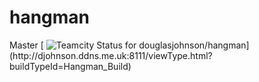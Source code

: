 # hangman

Master
[ ![Teamcity Status for douglasjohnson/hangman](http://djohnson.ddns.me.uk:8111/app/rest/builds/buildType:(id:Hangman_Build)/statusIcon)](http://djohnson.ddns.me.uk:8111/viewType.html?buildTypeId=Hangman_Build)